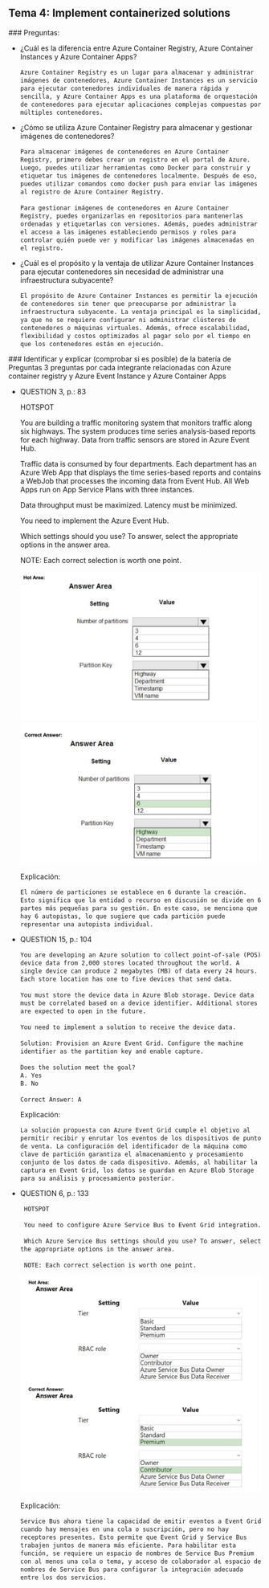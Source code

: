 ## Tema 4: Implement containerized solutions
### Preguntas:
- ¿Cuál es la diferencia entre Azure Container Registry, Azure Container Instances y Azure Container Apps?
  
      Azure Container Registry es un lugar para almacenar y administrar imágenes de contenedores, Azure Container Instances es un servicio para ejecutar contenedores individuales de manera rápida y sencilla, y Azure Container Apps es una plataforma de orquestación de contenedores para ejecutar aplicaciones complejas compuestas por múltiples contenedores.
  
- ¿Cómo se utiliza Azure Container Registry para almacenar y gestionar imágenes de contenedores?
  
      Para almacenar imágenes de contenedores en Azure Container Registry, primero debes crear un registro en el portal de Azure. Luego, puedes utilizar herramientas como Docker para construir y etiquetar tus imágenes de contenedores localmente. Después de eso, puedes utilizar comandos como docker push para enviar las imágenes al registro de Azure Container Registry.

      Para gestionar imágenes de contenedores en Azure Container Registry, puedes organizarlas en repositorios para mantenerlas ordenadas y etiquetarlas con versiones. Además, puedes administrar el acceso a las imágenes estableciendo permisos y roles para controlar quién puede ver y modificar las imágenes almacenadas en el registro.

- ¿Cuál es el propósito y la ventaja de utilizar Azure Container Instances para ejecutar contenedores sin necesidad de administrar una infraestructura subyacente?

      El propósito de Azure Container Instances es permitir la ejecución de contenedores sin tener que preocuparse por administrar la infraestructura subyacente. La ventaja principal es la simplicidad, ya que no se requiere configurar ni administrar clústeres de contenedores o máquinas virtuales. Además, ofrece escalabilidad, flexibilidad y costos optimizados al pagar solo por el tiempo en que los contenedores están en ejecución.

### Identificar y explicar (comprobar si es posible) de la batería de Preguntas 3 preguntas por cada integrante relacionadas con Azure container registry y Azure Event Instance y Azure Container Apps
- QUESTION 3, p.: 83
  
  HOTSPOT

    You are building a traffic monitoring system that monitors traffic along six highways. The system produces time series analysis-based reports for each highway. Data from traffic sensors are stored in Azure Event Hub.

    Traffic data is consumed by four departments. Each department has an Azure Web App that displays the time series-based reports and contains a WebJob that processes the incoming data from Event Hub. All Web Apps run on App Service Plans with three instances.

    Data throughput must be maximized. Latency must be minimized.

    You need to implement the Azure Event Hub.

    Which settings should you use? To answer, select the appropriate options in the answer area. 
    
    NOTE: Each correct selection is worth one point.

    ![image](img/q3_1.png)
    ![image](img/q3_2.png)

    Explicación:
     
      El número de particiones se establece en 6 durante la creación. Esto significa que la entidad o recurso en discusión se divide en 6 partes más pequeñas para su gestión. En este caso, se menciona que hay 6 autopistas, lo que sugiere que cada partición puede representar una autopista individual.

- QUESTION 15, p.: 104
    
      You are developing an Azure solution to collect point-of-sale (POS) device data from 2,000 stores located throughout the world. A single device can produce 2 megabytes (MB) of data every 24 hours. Each store location has one to five devices that send data.
      
      You must store the device data in Azure Blob storage. Device data must be correlated based on a device identifier. Additional stores are expected to open in the future.
      
      You need to implement a solution to receive the device data.
      
      Solution: Provision an Azure Event Grid. Configure the machine identifier as the partition key and enable capture.
      
      Does the solution meet the goal?
      A. Yes 
      B. No

      Correct Answer: A

    Explicación:
    
      La solución propuesta con Azure Event Grid cumple el objetivo al permitir recibir y enrutar los eventos de los dispositivos de punto de venta. La configuración del identificador de la máquina como clave de partición garantiza el almacenamiento y procesamiento conjunto de los datos de cada dispositivo. Además, al habilitar la captura en Event Grid, los datos se guardan en Azure Blob Storage para su análisis y procesamiento posterior.

- QUESTION 6, p.: 133

       HOTSPOT
       
       You need to configure Azure Service Bus to Event Grid integration.
       
       Which Azure Service Bus settings should you use? To answer, select the appropriate options in the answer area.
       
       NOTE: Each correct selection is worth one point.
    ![image](img/q6.png)

    Explicación:
    
      Service Bus ahora tiene la capacidad de emitir eventos a Event Grid cuando hay mensajes en una cola o suscripción, pero no hay receptores presentes. Esto permite que Event Grid y Service Bus trabajen juntos de manera más eficiente. Para habilitar esta función, se requiere un espacio de nombres de Service Bus Premium con al menos una cola o tema, y acceso de colaborador al espacio de nombres de Service Bus para configurar la integración adecuada entre los dos servicios.
